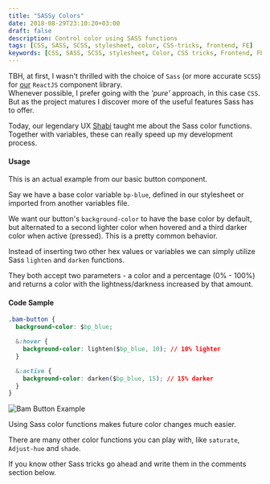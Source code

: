 ```yaml
---
title: "SASSy Colors"
date: 2018-08-29T23:10:20+03:00
draft: false
description: Control color using SASS functions
tags: [CSS, SASS, SCSS, stylesheet, color, CSS-tricks, frontend, FE]
keywords: [CSS, SASS, SCSS, stylesheet, Color, CSS tricks, Frontend, FE]
---
```


TBH, at first, I wasn't thrilled with the choice of `Sass` (or more accurate `SCSS`) for [our](https://www.bigpanda.io/) `ReactJS` component library.    
Whenever possible, I prefer going with the _'pure'_ approach, in this case `CSS`.    
But as the project matures I discover more of the useful features Sass has to offer.

Today, our legendary UX [Shabi](https://github.com/idanshabi) taught me about the Sass color functions. Together with variables, these can really speed up my development process.

#### Usage

This is an actual example from our basic button component.

Say we have a base color variable `bp-blue`, defined in our stylesheet or imported from another
variables file.

We want our button's `background-color` to have the base color by default, but alternated to a second
lighter color when hovered and a third darker color when active (pressed). This is a pretty common
behavior.

Instead of inserting two other hex values or variables we can simply utilize Sass `lighten` and
`darken` functions.

They both accept two parameters - a color and a percentage (0% - 100%) and returns a color with the lightness/darkness increased by that amount.

#### Code Sample

```CSS
.bam-button {
  background-color: $bp_blue;

  &:hover {
    background-color: lighten($bp_blue, 10); // 10% lighter
  }

  &:active {
    background-color: darken($bp_blue, 15); // 15% darker
  }
}

```
![Bam Button Example](/images/sass-colors.png)

Using Sass color functions makes future color changes much easier.

There are many other color functions you can play with, like `saturate`, `Adjust-hue` and `shade`.

If you know other Sass tricks go ahead and write them in the comments section below.

